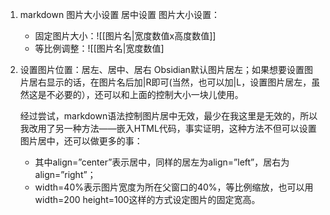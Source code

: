 1. markdown 图片大小设置 居中设置
	图片大小设置：
    - 固定图片大小：![[图片名|宽度数值x高度数值]]
    - 等比例调整：![[图片名|宽度数值]
2. 设置图片位置：居左、居中、居右
	Obsidian默认图片居左；如果想要设置图片居右显示的话，在图片名后加|R即可(当然，也可以加|L，设置图片居左，虽然这是不必要的），还可以和上面的控制大小一块儿使用。
	
	经过尝试，markdown语法控制图片居中无效，最少在我这里是无效的，所以我改用了另一种方法——嵌入HTML代码，事实证明，这种方法不但可以设置图片居中，还可以做更多的事：
	-   其中align=”center”表示居中，同样的居左为align=”left”，居右为align=”right”；
	- width=40%表示图片宽度为所在父窗口的40%，等比例缩放，也可以用width=200 height=100这样的方式设定图片的固定宽高。